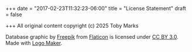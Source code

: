 +++
date = "2017-02-23T11:32:23-06:00"
title = "License Statement"
draft = false

+++
All original content copyright (c) 2025 Toby Marks

Database graphic by [Freepik](http://www.flaticon.com/authors/freepik) from [Flaticon](http://www.flaticon.com/) is licensed under [CC BY 3.0](http://creativecommons.org/licenses/by/3.0/). Made with [Logo Maker](http://logomakr.com).
